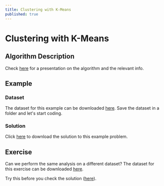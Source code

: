 ```yaml
---
title: Clustering with K-Means
published: true
---
```


# Clustering with K-Means

## Algorithm Description
Check <a target="_blank" href="{{site.baseurl}}/presentations/KMeans.pdf">here</a>
for a presentation on the algorithm and the relevant info.

## Example
### Dataset
The dataset for this example can be downloaded
<a target="_blank" href="{{site.dataurl}}/KMeans/gre.csv">here</a>.
Save the dataset in a folder and let's start coding.

### Solution
Click <a target="_blank" href="{{site.dataurl}}/KMeans/kmeans.py">here</a>
to download the solution to this example problem.

## Exercise
Can we perform the same analysis on a different dataset? 
The dataset for this exercise can be downloaded
<a target="_blank" href="{{site.dataurl}}/KMeans/gre_ex.csv">here</a>.

Try this before you check the solution
(<a target="_blank" href="{{site.dataurl}}/KMeans/kmeans_ex.py">here</a>).
